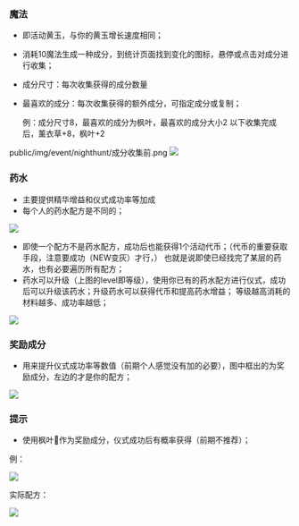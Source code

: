 ### 魔法

*   即活动黄玉，与你的黄玉增长速度相同；
*   消耗10魔法生成一种成分，到统计页面找到变化的图标，悬停或点击对成分进行收集；
*   成分尺寸：每次收集获得的成分数量
*   最喜欢的成分：每次收集获得的额外成分，可指定成分或复制；

    例：成分尺寸8，最喜欢的成分为枫叶，最喜欢的成分大小2
    以下收集完成后，薰衣草+8，枫叶+2

public/img/event/nighthunt/成分收集前.png
    ![](api/attachments/eSJYT38nH8ci/image/%E6%88%90%E5%88%86%E6%94%B6%E9%9B%86%E5%90%8E.png)


### 药水

*   主要提供精华增益和仪式成功率等加成
*   每个人的药水配方是不同的；

![](api/attachments/rNKxffzbMrqC/image/%E8%8D%AF%E6%B0%B4%EF%BC%88%E5%8D%87%E7%BA%A7%E5%89%8D%EF%BC%89.png)

*   即使一个配方不是药水配方，成功后也能获得1个活动代币；（代币的重要获取手段，注意要成功（NEW变灰）才行，）
    也就是说即使已经找完了某层的药水，也有必要遍历所有配方；
*   药水可以升级（上图的level即等级），使用你已有的药水配方进行仪式，成功后可以升级该药水；升级药水可以获得代币和提高药水增益；
    等级越高消耗的材料越多、成功率越低；

![](api/attachments/nWMQ3DIlanEU/image/image.png)

### 奖励成分

*   用来提升仪式成功率等数值（前期个人感觉没有加的必要），图中框出的为奖励成分，左边的才是你的配方；

![](api/attachments/mqWfyW1Ui0B3/image/image.png)

### 提示

*   使用枫叶🍁作为奖励成分，仪式成功后有概率获得（前期不推荐）；

例：

![](api/attachments/chbCEtpN3cVO/image/image.png)

实际配方：

![](api/attachments/XRHknOO1nmiW/image/%E5%AE%8C%E6%88%90hint1.png)